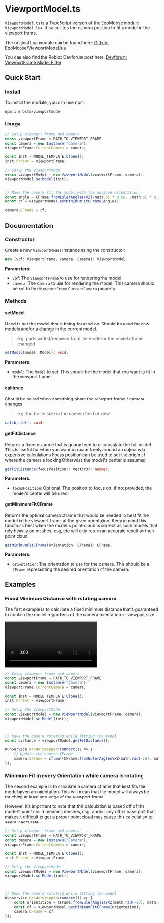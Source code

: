 # ViewportModel.ts

`ViewportModel.ts` is a TypeScript version of the EgoMoose module `ViewportModel.lua`. It calculates the camera position to fit a model in the viewport frame.

The original Lua module can be found here: [Github: EgoMoose/ViewportModel.lua](https://gist.github.com/EgoMoose/2fd62ee98754380f6d839267ffe4f588)

You can also find the Roblox Devforum post here: [Devforum: ViewportFrame Model Fitter](https://devforum.roblox.com/t/viewportframe-model-fitter/1345611/)

## Quick Start

### Install

To install the module, you can use npm:

```bash
npm i @rbxts/viewportmodel
```

### Usage

```typescript
// Setup viewport frame and camera
const viewportFrame = PATH_TO_VIEWPORT_FRAME;
const camera = new Instance("Camera");
viewportFrame.CurrentCamera = camera;

const inst = MODEL_TEMPLATE:Clone();
inst.Parent = viewportFrame;

// Setup the ViewportModel
const viewportModel = new ViewportModel(viewportFrame, camera);
viewportModel.setModel(inst);


// Make the camera fit the model with the desired orientation
const angle = CFrame.fromEulerAnglesYXZ(-math.pi * 0.05, -math.pi * 0.2, 0);
const cf = viewportModel.getMinimumFitCFrame(angle);

camera.CFrame = cf;
```

## Documentation

### Constructor

Create a new `ViewportModel` instance using the constructor:

```typescript
new (vpf: ViewportFrame, camera: Camera): ViewportModel;
```

**Parameters:**

- `vpf`: The `ViewportFrame` to use for rendering the model.
- `camera`: The `Camera` to use for rendering the model. This camera should be set to the `ViewportFrame` `CurrentCamera` property.

### Methods

#### setModel

Used to set the model that is being focused on. Should be used for new models and/or a change in the current model.

> e.g. parts added/removed from the model or the model cframe changed

```typescript
setModel(model: Model): void;
```

**Parameters:**

- `model`: The `Model` to set. This should be the model that you want to fit in the viewport frame.

#### calibrate

Should be called when something about the viewport frame / camera changes

> e.g. the frame size or the camera field of view

```typescript
calibrate(): void;
```

#### getFitDistance

Returns a fixed distance that is guaranteed to encapsulate the full model
This is useful for when you want to rotate freely around an object w/o expensive calculations
Focus position can be used to set the origin of where the camera's looking
Otherwise the model's center is assumed

```typescript
getFitDistance(focusPosition?: Vector3): number;
```

**Parameters:**

- `focusPosition`: Optional. The position to focus on. If not provided, the model's center will be used.

#### getMinimumFitCFrame

Returns the optimal camera cframe that would be needed to best fit the model in the viewport frame at the given orientation.
Keep in mind this functions best when the model's point-cloud is correct as such models that rely heavily on meshes, csg, etc will only return an accurate result as their point cloud

```typescript
getMinimumFitCFrame(orientation: CFrame): CFrame;
```

**Parameters:**

- `orientation`: The orientation to use for the camera. This should be a `CFrame` representing the desired orientation of the camera.

## Examples

### Fixed Minimum Distance with rotating camera

The first example is to calculate a fixed minimum distance that’s guaranteed to contain the model regardless of the camera orientation or viewport size.

<video controls src="https://devforum-uploads.s3.dualstack.us-east-2.amazonaws.com/uploads/original/4X/c/6/a/c6a59ca97bd77cebfd30ace5639911527cb37e04.mp4" title="Title"></video>

```typescript
// Setup viewport frame and camera
const viewportFrame = PATH_TO_VIEWPORT_FRAME;
const camera = new Instance("Camera");
viewportFrame.CurrentCamera = camera;

const inst = MODEL_TEMPLATE:Clone();
inst.Parent = viewportFrame;

// Setup the ViewportModel
const viewportModel = new ViewportModel(viewportFrame, camera);
viewportModel.setModel(inst);



// Make the camera rotating while fitting the model
const distance = viewportModel.getFitDistance();

RunService.RenderStepped:Connect(() => {
    // Update the camera CFrame
    camera.CFrame = cf.mul(CFrame.fromEulerAnglesYXZ(math.rad(-20), math.rad(tick() * 20) % (math.pi * 2), 0).mul(CFrame.new(0, 0, distance)));
});
```

### Minimum Fit in every Orientation while camera is rotating

The second example is to calculate a camera cframe that best fits the model given an orientation. This will mean that the model will always be touching at least one edge of the viewport frame.

However, it’s important to note that this calculation is based off of the model’s point cloud meaning meshes, csg, and/or any other base part that makes it difficult to get a proper point cloud may cause this calculation to seem inaccurate.

```typescript
// Setup viewport frame and camera
const viewportFrame = PATH_TO_VIEWPORT_FRAME;
const camera = new Instance("Camera");
viewportFrame.CurrentCamera = camera;

const inst = MODEL_TEMPLATE:Clone();
inst.Parent = viewportFrame;

// Setup the ViewportModel
const viewportModel = new ViewportModel(viewportFrame, camera);
viewportModel.setModel(inst);



// Make the camera rotating while fitting the model
RunService.RenderStepped:Connect(() => {
    const orientation = CFrame.fromEulerAnglesYXZ(math.rad(-20), math.rad(tick() * 20) % (math.pi * 2), 0);
    const cf = viewportModel.getMinimumFitCFrame(orientation);
    camera.CFrame = cf
});
```
